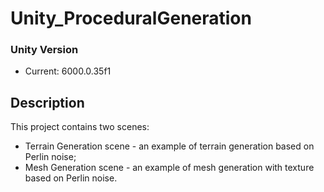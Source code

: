 # Unity_ProceduralGeneration
### Unity Version
* Current: 6000.0.35f1

## Description
This project contains two scenes:
* Terrain Generation scene - an example of terrain generation based on Perlin noise;
* Mesh Generation scene - an example of mesh generation with texture based on Perlin noise.
